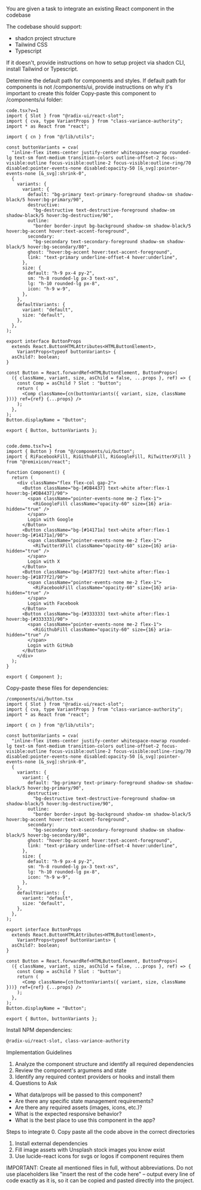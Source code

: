 You are given a task to integrate an existing React component in the codebase

The codebase should support:
- shadcn project structure  
- Tailwind CSS
- Typescript

If it doesn't, provide instructions on how to setup project via shadcn CLI, install Tailwind or Typescript.

Determine the default path for components and styles. 
If default path for components is not /components/ui, provide instructions on why it's important to create this folder
Copy-paste this component to /components/ui folder:
```tsx
code.tsx?v=1
import { Slot } from "@radix-ui/react-slot";
import { cva, type VariantProps } from "class-variance-authority";
import * as React from "react";

import { cn } from "@/lib/utils";

const buttonVariants = cva(
  "inline-flex items-center justify-center whitespace-nowrap rounded-lg text-sm font-medium transition-colors outline-offset-2 focus-visible:outline focus-visible:outline-2 focus-visible:outline-ring/70 disabled:pointer-events-none disabled:opacity-50 [&_svg]:pointer-events-none [&_svg]:shrink-0",
  {
    variants: {
      variant: {
        default: "bg-primary text-primary-foreground shadow-sm shadow-black/5 hover:bg-primary/90",
        destructive:
          "bg-destructive text-destructive-foreground shadow-sm shadow-black/5 hover:bg-destructive/90",
        outline:
          "border border-input bg-background shadow-sm shadow-black/5 hover:bg-accent hover:text-accent-foreground",
        secondary:
          "bg-secondary text-secondary-foreground shadow-sm shadow-black/5 hover:bg-secondary/80",
        ghost: "hover:bg-accent hover:text-accent-foreground",
        link: "text-primary underline-offset-4 hover:underline",
      },
      size: {
        default: "h-9 px-4 py-2",
        sm: "h-8 rounded-lg px-3 text-xs",
        lg: "h-10 rounded-lg px-8",
        icon: "h-9 w-9",
      },
    },
    defaultVariants: {
      variant: "default",
      size: "default",
    },
  },
);

export interface ButtonProps
  extends React.ButtonHTMLAttributes<HTMLButtonElement>,
    VariantProps<typeof buttonVariants> {
  asChild?: boolean;
}

const Button = React.forwardRef<HTMLButtonElement, ButtonProps>(
  ({ className, variant, size, asChild = false, ...props }, ref) => {
    const Comp = asChild ? Slot : "button";
    return (
      <Comp className={cn(buttonVariants({ variant, size, className }))} ref={ref} {...props} />
    );
  },
);
Button.displayName = "Button";

export { Button, buttonVariants };


code.demo.tsx?v=1
import { Button } from "@/components/ui/button";
import { RiFacebookFill, RiGithubFill, RiGoogleFill, RiTwitterXFill } from "@remixicon/react";

function Component() {
  return (
    <div className="flex flex-col gap-2">
      <Button className="bg-[#DB4437] text-white after:flex-1 hover:bg-[#DB4437]/90">
        <span className="pointer-events-none me-2 flex-1">
          <RiGoogleFill className="opacity-60" size={16} aria-hidden="true" />
        </span>
        Login with Google
      </Button>
      <Button className="bg-[#14171a] text-white after:flex-1 hover:bg-[#14171a]/90">
        <span className="pointer-events-none me-2 flex-1">
          <RiTwitterXFill className="opacity-60" size={16} aria-hidden="true" />
        </span>
        Login with X
      </Button>
      <Button className="bg-[#1877f2] text-white after:flex-1 hover:bg-[#1877f2]/90">
        <span className="pointer-events-none me-2 flex-1">
          <RiFacebookFill className="opacity-60" size={16} aria-hidden="true" />
        </span>
        Login with Facebook
      </Button>
      <Button className="bg-[#333333] text-white after:flex-1 hover:bg-[#333333]/90">
        <span className="pointer-events-none me-2 flex-1">
          <RiGithubFill className="opacity-60" size={16} aria-hidden="true" />
        </span>
        Login with GitHub
      </Button>
    </div>
  );
}

export { Component };

```

Copy-paste these files for dependencies:
```tsx
/components/ui/button.tsx
import { Slot } from "@radix-ui/react-slot";
import { cva, type VariantProps } from "class-variance-authority";
import * as React from "react";

import { cn } from "@/lib/utils";

const buttonVariants = cva(
  "inline-flex items-center justify-center whitespace-nowrap rounded-lg text-sm font-medium transition-colors outline-offset-2 focus-visible:outline focus-visible:outline-2 focus-visible:outline-ring/70 disabled:pointer-events-none disabled:opacity-50 [&_svg]:pointer-events-none [&_svg]:shrink-0",
  {
    variants: {
      variant: {
        default: "bg-primary text-primary-foreground shadow-sm shadow-black/5 hover:bg-primary/90",
        destructive:
          "bg-destructive text-destructive-foreground shadow-sm shadow-black/5 hover:bg-destructive/90",
        outline:
          "border border-input bg-background shadow-sm shadow-black/5 hover:bg-accent hover:text-accent-foreground",
        secondary:
          "bg-secondary text-secondary-foreground shadow-sm shadow-black/5 hover:bg-secondary/80",
        ghost: "hover:bg-accent hover:text-accent-foreground",
        link: "text-primary underline-offset-4 hover:underline",
      },
      size: {
        default: "h-9 px-4 py-2",
        sm: "h-8 rounded-lg px-3 text-xs",
        lg: "h-10 rounded-lg px-8",
        icon: "h-9 w-9",
      },
    },
    defaultVariants: {
      variant: "default",
      size: "default",
    },
  },
);

export interface ButtonProps
  extends React.ButtonHTMLAttributes<HTMLButtonElement>,
    VariantProps<typeof buttonVariants> {
  asChild?: boolean;
}

const Button = React.forwardRef<HTMLButtonElement, ButtonProps>(
  ({ className, variant, size, asChild = false, ...props }, ref) => {
    const Comp = asChild ? Slot : "button";
    return (
      <Comp className={cn(buttonVariants({ variant, size, className }))} ref={ref} {...props} />
    );
  },
);
Button.displayName = "Button";

export { Button, buttonVariants };

```

Install NPM dependencies:
```bash
@radix-ui/react-slot, class-variance-authority
```

Implementation Guidelines
 1. Analyze the component structure and identify all required dependencies
 2. Review the component's argumens and state
 3. Identify any required context providers or hooks and install them
 4. Questions to Ask
 - What data/props will be passed to this component?
 - Are there any specific state management requirements?
 - Are there any required assets (images, icons, etc.)?
 - What is the expected responsive behavior?
 - What is the best place to use this component in the app?

Steps to integrate
 0. Copy paste all the code above in the correct directories
 1. Install external dependencies
 2. Fill image assets with Unsplash stock images you know exist
 3. Use lucide-react icons for svgs or logos if component requires them


IMPORTANT: Create all mentioned files in full, without abbreviations. Do not use placeholders like "insert the rest of the code here" – output every line of code exactly as it is, so it can be copied and pasted directly into the project.